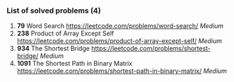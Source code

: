 ### List of solved problems (4)
1. **79** Word Search https://leetcode.com/problems/word-search/ *Medium*
1. **238** Product of Array Except Self https://leetcode.com/problems/product-of-array-except-self/ *Medium*
1. **934** The Shortest Bridge https://leetcode.com/problems/shortest-bridge/ *Medium*
1. **1091** The Shortest Path in Binary Matrix https://leetcode.com/problems/shortest-path-in-binary-matrix/ *Medium*